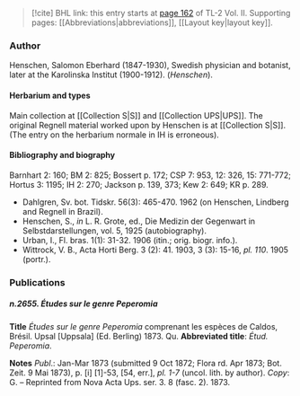 > [!cite] BHL link: this entry starts at [page 162](https://www.biodiversitylibrary.org/item/103253#page/188/mode/1up) of TL-2 Vol. II.
> Supporting pages: [[Abbreviations|abbreviations]], [[Layout key|layout key]].

### Author

Henschen, Salomon Eberhard (1847-1930), Swedish physician and botanist, later at the Karolinska Institut (1900-1912). (*Henschen*).

#### Herbarium and types

Main collection at [[Collection S|S]] and [[Collection UPS|UPS]]. The original Regnell material worked upon by Henschen is at [[Collection S|S]]. (The entry on the herbarium normale in IH is erroneous).

#### Bibliography and biography

Barnhart 2: 160; BM 2: 825; Bossert p. 172; CSP 7: 953, 12: 326, 15: 771-772; Hortus 3: 1195; IH 2: 270; Jackson p. 139, 373; Kew 2: 649; KR p. 289.
- Dahlgren, Sv. bot. Tidskr. 56(3): 465-470. 1962 (on Henschen, Lindberg and Regnell in Brazil).
- Henschen, S., *in* L. R. Grote, ed., Die Medizin der Gegenwart in Selbstdarstellungen, vol. 5, 1925 (autobiography).
- Urban, I., Fl. bras. 1(1): 31-32. 1906 (itin.; orig. biogr. info.).
- Wittrock, V. B., Acta Horti Berg. 3 (2): 41. 1903, 3 (3): 15-16, *pl. 110*. 1905 (portr.).

### Publications

##### n.2655. Études sur le genre Peperomia

**Title**
*Études sur le genre Peperomia* comprenant les espèces de Caldos, Brésil. Upsal \[Uppsala\] (Ed. Berling) 1873. Qu.
**Abbreviated title**: *Étud. Peperomia*.

**Notes**
*Publ*.: Jan-Mar 1873 (submitted 9 Oct 1872; Flora rd. Apr 1873; Bot. Zeit. 9 Mai 1873), p. \[i\] \[1\]-53, \[54, err.\], *pl. 1-7* (uncol. lith. by author). *Copy*: G. – Reprinted from Nova Acta Ups. ser. 3. 8 (fasc. 2). 1873.


